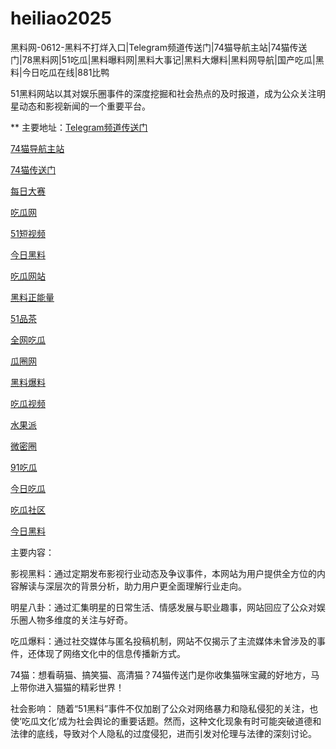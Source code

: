 # heiliao2025
黑料网-0612-黑料不打烊入口|Telegram频道传送门|74猫导航主站|74猫传送门|78黑料网|51吃瓜|黑料曝料网|黑料大事记|黑料大爆料|黑料网导航|国产吃瓜|黑料|今日吃瓜在线|881比鸭

51黑料网站以其对娱乐圈事件的深度挖掘和社会热点的及时报道，成为公众关注明星动态和影视新闻的一个重要平台。

** 主要地址：<a href="https://74mao.com/">Telegram频道传送门</a>

<a href="https://74mao.com/">74猫导航主站</a>

<a href="https://74mao.com/">74猫传送门</a>

<a href="https://pc1-26.pages.dev/">每日大赛</a>

<a href="https://cg1-39.pages.dev/">吃瓜网</a>

<a href="https://pc2-25.pages.dev/">51短视频</a>

<a href="https://pc10-24.pages.dev/">今日黑料</a>

<a href="https://cg1-27.pages.dev/">吃瓜网站</a>

<a href="https://cg8-12.pages.dev/">黑料正能量</a>

<a href="https://pc8-34.pages.dev/">51品茶</a>

<a href="https://cg4-21.pages.dev/">全网吃瓜</a>

<a href="https://cg6-21.pages.dev/">瓜圈网</a>

<a href="https://cg5-24.pages.dev/">黑料爆料</a>

<a href="https://cg9-07.pages.dev/">吃瓜视频</a>

<a href="https://shuiguopai05.pages.dev/">水果派</a>

<a href="https://weimiquan-5.pages.dev/">微密圈</a>

<a href="https://heiliaohongling.pages.dev/">91吃瓜</a>

<a href="https://91chiguajin.pages.dev/">今日吃瓜</a>

<a href="https://91chiguahei.pages.dev/">吃瓜社区</a>

<a href="https://heiliaochiguada.pages.dev/">今日黑料</a>

主要内容：

影视黑料：通过定期发布影视行业动态及争议事件，本网站为用户提供全方位的内容解读与深层次的背景分析，助力用户更全面理解行业走向。

明星八卦：通过汇集明星的日常生活、情感发展与职业趣事，网站回应了公众对娱乐圈人物多维度的关注与好奇。

吃瓜爆料：通过社交媒体与匿名投稿机制，网站不仅揭示了主流媒体未曾涉及的事件，还体现了网络文化中的信息传播新方式。

74猫：想看萌猫、搞笑猫、高清猫？74猫传送门是你收集猫咪宝藏的好地方，马上带你进入猫猫的精彩世界！

社会影响：
随着“51黑料”事件不仅加剧了公众对网络暴力和隐私侵犯的关注，也使‘吃瓜文化’成为社会舆论的重要话题。然而，这种文化现象有时可能突破道德和法律的底线，导致对个人隐私的过度侵犯，进而引发对伦理与法律的深刻讨论。
